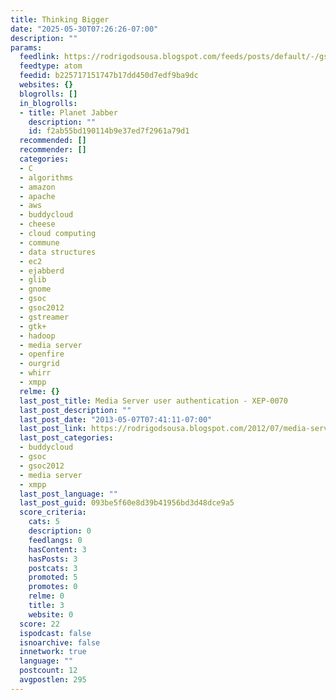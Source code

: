 ```yaml
---
title: Thinking Bigger
date: "2025-05-30T07:26:26-07:00"
description: ""
params:
  feedlink: https://rodrigodsousa.blogspot.com/feeds/posts/default/-/gsoc2012
  feedtype: atom
  feedid: b225717151747b17dd450d7edf9ba9dc
  websites: {}
  blogrolls: []
  in_blogrolls:
  - title: Planet Jabber
    description: ""
    id: f2ab55bd190114b9e37ed7f2961a79d1
  recommended: []
  recommender: []
  categories:
  - C
  - algorithms
  - amazon
  - apache
  - aws
  - buddycloud
  - cheese
  - cloud computing
  - commune
  - data structures
  - ec2
  - ejabberd
  - glib
  - gnome
  - gsoc
  - gsoc2012
  - gstreamer
  - gtk+
  - hadoop
  - media server
  - openfire
  - ourgrid
  - whirr
  - xmpp
  relme: {}
  last_post_title: Media Server user authentication - XEP-0070
  last_post_description: ""
  last_post_date: "2013-05-07T07:41:11-07:00"
  last_post_link: https://rodrigodsousa.blogspot.com/2012/07/media-server-user-authentication-xep.html
  last_post_categories:
  - buddycloud
  - gsoc
  - gsoc2012
  - media server
  - xmpp
  last_post_language: ""
  last_post_guid: 093be5f60e8d39b41956bd3d48dce9a5
  score_criteria:
    cats: 5
    description: 0
    feedlangs: 0
    hasContent: 3
    hasPosts: 3
    postcats: 3
    promoted: 5
    promotes: 0
    relme: 0
    title: 3
    website: 0
  score: 22
  ispodcast: false
  isnoarchive: false
  innetwork: true
  language: ""
  postcount: 12
  avgpostlen: 295
---
```

